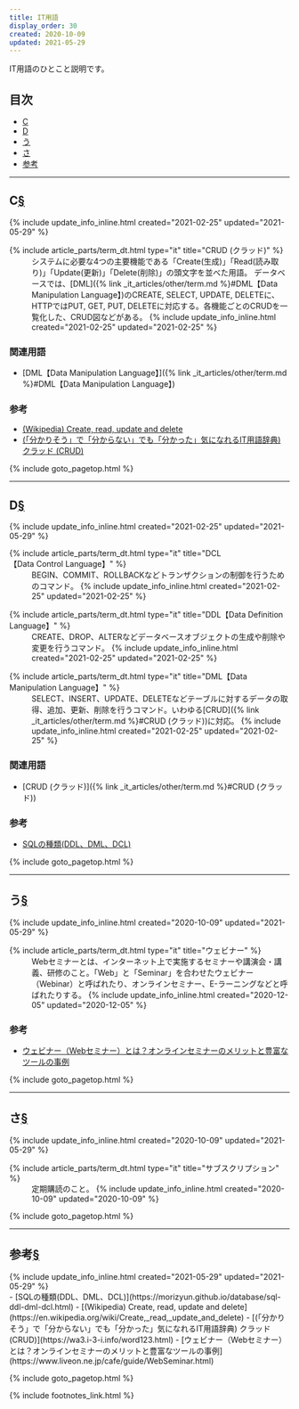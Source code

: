 ```yaml
---
title: IT用語
display_order: 30
created: 2020-10-09
updated: 2021-05-29
---
```

IT用語のひとこと説明です。

## <a name="index">目次</a>

<ul id="index_ul">
<li><a href="#C">C</a></li>
<li><a href="#D">D</a></li>
<li><a href="#う">う</a></li>
<li><a href="#さ">さ</a></li>
<li><a href="#reference">参考</a></li>
</ul>

* * *
## <a name="C">C</a><a href="#C">§</a>
<div class="chapter-updated">{% include update_info_inline.html created="2021-02-25" updated="2021-05-29" %}</div>
<dl>
  {% include article_parts/term_dt.html type="it" title="CRUD (クラッド)" %}
  <dd markdown="span">システムに必要な4つの主要機能である「Create(生成)」「Read(読み取り)」「Update(更新)」「Delete(削除)」の頭文字を並べた用語。  
  データベースでは、[DML]({% link _it_articles/other/term.md %}#DML【Data Manipulation Language】)のCREATE, SELECT, UPDATE, DELETEに、HTTPではPUT, GET, PUT, DELETEに対応する。各機能ごとのCRUDを一覧化した、CRUD図などがある。
  {% include update_info_inline.html created="2021-02-25" updated="2021-02-25" %}
  </dd>
</dl>

### 関連用語
- [DML【Data Manipulation Language】]({% link _it_articles/other/term.md %}#DML【Data Manipulation Language】)

### 参考
- [(Wikipedia) Create, read, update and delete](https://en.wikipedia.org/wiki/Create,_read,_update_and_delete)
- [(「分かりそう」で「分からない」でも「分かった」気になれるIT用語辞典)  クラッド (CRUD)](https://wa3.i-3-i.info/word123.html)

{% include goto_pagetop.html %}

* * *
## <a name="D">D</a><a href="#D">§</a>
<div class="chapter-updated">{% include update_info_inline.html created="2021-02-25" updated="2021-05-29" %}</div>
<dl>
  {% include article_parts/term_dt.html type="it" title="DCL【Data Control Language】" %}
  <dd markdown="span">BEGIN、COMMIT、ROLLBACKなどトランザクションの制御を行うためのコマンド。
  {% include update_info_inline.html created="2021-02-25" updated="2021-02-25" %}
  </dd>
</dl>

<dl>
  {% include article_parts/term_dt.html type="it" title="DDL【Data Definition Language】" %}
  <dd markdown="span">CREATE、DROP、ALTERなどデータベースオブジェクトの生成や削除や変更を行うコマンド。
  {% include update_info_inline.html created="2021-02-25" updated="2021-02-25" %}
  </dd>
</dl>

<dl>
  {% include article_parts/term_dt.html type="it" title="DML【Data Manipulation Language】" %}
  <dd markdown="span">SELECT、INSERT、UPDATE、DELETEなどテーブルに対するデータの取得、追加、更新、削除を行うコマンド。いわゆる[CRUD]({% link _it_articles/other/term.md %}#CRUD (クラッド))に対応。
  {% include update_info_inline.html created="2021-02-25" updated="2021-02-25" %}</dd>
</dl>

### 関連用語
- [CRUD (クラッド)]({% link _it_articles/other/term.md %}#CRUD (クラッド))

### 参考
- [SQLの種類(DDL、DML、DCL)](https://morizyun.github.io/database/sql-ddl-dml-dcl.html)

{% include goto_pagetop.html %}

* * *
## <a name="う">う</a><a href="#う">§</a>
<div class="chapter-updated">{% include update_info_inline.html created="2020-10-09" updated="2021-05-29" %}</div>
<dl>
  {% include article_parts/term_dt.html type="it" title="ウェビナー" %}
  <dd markdown="span">Webセミナーとは、インターネット上で実施するセミナーや講演会・講義、研修のこと。「Web」と「Seminar」を合わせたウェビナー（Webinar）と呼ばれたり、オンラインセミナー、E-ラーニングなどと呼ばれたりする。
  {% include update_info_inline.html created="2020-12-05" updated="2020-12-05" %}
  </dd>
</dl>

### 参考
- [ウェビナー（Webセミナー）とは？オンラインセミナーのメリットと豊富なツールの事例](https://www.liveon.ne.jp/cafe/guide/WebSeminar.html)

{% include goto_pagetop.html %}

* * *
## <a name="さ">さ</a><a href="#さ">§</a>
<div class="chapter-updated">{% include update_info_inline.html created="2020-10-09" updated="2021-05-29" %}</div>
<dl>
  {% include article_parts/term_dt.html type="it" title="サブスクリプション" %}
  <dd markdown="span">定期購読のこと。
  {% include update_info_inline.html created="2020-10-09" updated="2020-10-09" %}
  </dd>
</dl>

{% include goto_pagetop.html %}

* * *
## <a name="reference">参考</a><a href="#reference">§</a>
<div class="chapter-updated">{% include update_info_inline.html created="2021-05-29" updated="2021-05-29" %}</div>
- [SQLの種類(DDL、DML、DCL)](https://morizyun.github.io/database/sql-ddl-dml-dcl.html)
- [(Wikipedia) Create, read, update and delete](https://en.wikipedia.org/wiki/Create,_read,_update_and_delete)
- [(「分かりそう」で「分からない」でも「分かった」気になれるIT用語辞典)  クラッド (CRUD)](https://wa3.i-3-i.info/word123.html)
- [ウェビナー（Webセミナー）とは？オンラインセミナーのメリットと豊富なツールの事例](https://www.liveon.ne.jp/cafe/guide/WebSeminar.html)

{% include goto_pagetop.html %}

{% include footnotes_link.html %}
